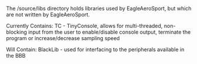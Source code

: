 The /source/libs directory holds libraries used by EagleAeroSport, but which are not written by EagleAeroSport.

Currently Contains:
TC - TinyConsole, allows for multi-threaded, non-blocking input from the user to enable/disable console output, terminate the program or increase/decrease sampling speed

Will Contain:
BlackLib - used for interfacing to the peripherals available in the BBB
